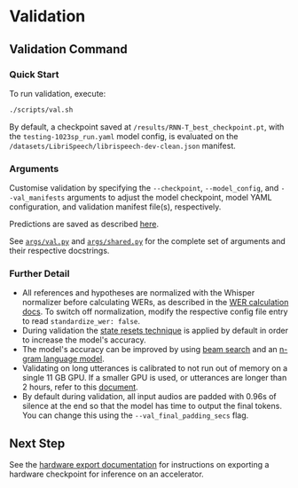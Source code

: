 # Validation

## Validation Command

### Quick Start

To run validation, execute:

```bash
./scripts/val.sh
```

By default, a checkpoint saved at `/results/RNN-T_best_checkpoint.pt`, with the `testing-1023sp_run.yaml` model config, is evaluated on the `/datasets/LibriSpeech/librispeech-dev-clean.json` manifest.

### Arguments

Customise validation by specifying the `--checkpoint`, `--model_config`, and `--val_manifests` arguments to adjust the model checkpoint, model YAML configuration, and validation manifest file(s), respectively.

Predictions are saved as described [here](./saving_predictions.md).

See [`args/val.py`](https://github.com/MyrtleSoftware/caiman-asr/blob/main/training/caiman_asr_train/args/val.py) and
[`args/shared.py`](https://github.com/MyrtleSoftware/caiman-asr/blob/main/training/caiman_asr_train/args/shared.py)
for the complete set of arguments and their respective docstrings.

### Further Detail

- All references and hypotheses are normalized with the Whisper normalizer before calculating WERs, as described in the [WER calculation docs](./wer_calculation.md). To switch off normalization, modify the respective config file entry to read `standardize_wer: false`.
- During validation the [state resets technique](./state_resets.md) is applied by default in order to increase the model's accuracy.
- The model's accuracy can be improved by using [beam search](./beam_decoder.md) and an [n-gram language model](./ngram_lm.md).
- Validating on long utterances is calibrated to not run out of memory on a single 11 GB GPU.
  If a smaller GPU is used, or utterances are longer than 2 hours, refer to this [document](automatic_batch_size_reduction.md).
- By default during validation, all input audios are padded with 0.96s of silence at the end
  so that the model has time to output the final tokens.
  You can change this using the `--val_final_padding_secs` flag.

## Next Step

See the [hardware export documentation](./export_inference_checkpoint.md) for instructions on exporting a hardware checkpoint for inference on an accelerator.
